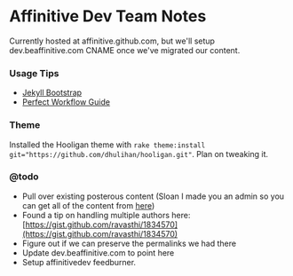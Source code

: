 Affinitive Dev Team Notes
=========================

Currently hosted at affinitive.github.com, but we'll setup dev.beaffinitive.com CNAME once we've migrated our content.

### Usage Tips
- [Jekyll Bootstrap](http://jekyllbootstrap.com/usage/index.html])
- [Perfect Workflow Guide](http://qubitlogs.com/Workflow/2013/01/22/jekyll-blogging-reference-and-perfect-workflow-guide/)

### Theme
Installed the Hooligan theme with `rake theme:install git="https://github.com/dhulihan/hooligan.git"`.  Plan on tweaking it.

### @todo
- Pull over existing posterous content (Sloan I made you an admin so you can get all of the content from [here](http://posterous.com/#spaces/affinitivedev/posts/edit))
- Found a tip on handling multiple authors here: [https://gist.github.com/ravasthi/1834570](https://gist.github.com/ravasthi/1834570)
- Figure out if we can preserve the permalinks we had there
- Update dev.beaffinitive.com to point here
- Setup affinitivedev feedburner.
